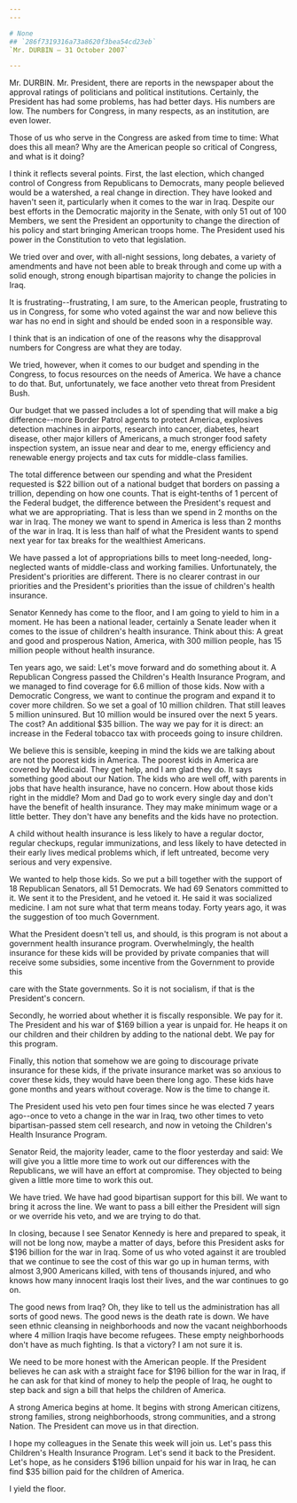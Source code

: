 ```yaml
---
---

# None
## `286f7319316a73a8620f3bea54cd23eb`
`Mr. DURBIN — 31 October 2007`

---
```



Mr. DURBIN. Mr. President, there are reports in the newspaper about 
the approval ratings of politicians and political institutions. 
Certainly, the President has had some problems, has had better days. 
His numbers are low. The numbers for Congress, in many respects, as an 
institution, are even lower.

Those of us who serve in the Congress are asked from time to time: 
What does this all mean? Why are the American people so critical of 
Congress, and what is it doing?

I think it reflects several points. First, the last election, which 
changed control of Congress from Republicans to Democrats, many people 
believed would be a watershed, a real change in direction. They have 
looked and haven't seen it, particularly when it comes to the war in 
Iraq. Despite our best efforts in the Democratic majority in the 
Senate, with only 51 out of 100 Members, we sent the President an 
opportunity to change the direction of his policy and start bringing 
American troops home. The President used his power in the Constitution 
to veto that legislation.

We tried over and over, with all-night sessions, long debates, a 
variety of amendments and have not been able to break through and come 
up with a solid enough, strong enough bipartisan majority to change the 
policies in Iraq.

It is frustrating--frustrating, I am sure, to the American people, 
frustrating to us in Congress, for some who voted against the war and 
now believe this war has no end in sight and should be ended soon in a 
responsible way.

I think that is an indication of one of the reasons why the 
disapproval numbers for Congress are what they are today.

We tried, however, when it comes to our budget and spending in the 
Congress, to focus resources on the needs of America. We have a chance 
to do that. But, unfortunately, we face another veto threat from 
President Bush.

Our budget that we passed includes a lot of spending that will make a 
big difference--more Border Patrol agents to protect America, 
explosives detection machines in airports, research into cancer, 
diabetes, heart disease, other major killers of Americans, a much 
stronger food safety inspection system, an issue near and dear to me, 
energy efficiency and renewable energy projects and tax cuts for 
middle-class families.

The total difference between our spending and what the President 
requested is $22 billion out of a national budget that borders on 
passing a trillion, depending on how one counts. That is eight-tenths 
of 1 percent of the Federal budget, the difference between the 
President's request and what we are appropriating. That is less than we 
spend in 2 months on the war in Iraq. The money we want to spend in 
America is less than 2 months of the war in Iraq. It is less than half 
of what the President wants to spend next year for tax breaks for the 
wealthiest Americans.

We have passed a lot of appropriations bills to meet long-needed, 
long-neglected wants of middle-class and working families. 
Unfortunately, the President's priorities are different. There is no 
clearer contrast in our priorities and the President's priorities than 
the issue of children's health insurance.

Senator Kennedy has come to the floor, and I am going to yield to him 
in a moment. He has been a national leader, certainly a Senate leader 
when it comes to the issue of children's health insurance. Think about 
this: A great and good and prosperous Nation, America, with 300 million 
people, has 15 million people without health insurance.

Ten years ago, we said: Let's move forward and do something about it. 
A Republican Congress passed the Children's Health Insurance Program, 
and we managed to find coverage for 6.6 million of those kids. Now with 
a Democratic Congress, we want to continue the program and expand it to 
cover more children. So we set a goal of 10 million children. That 
still leaves 5 million uninsured. But 10 million would be insured over 
the next 5 years. The cost? An additional $35 billion. The way we pay 
for it is direct: an increase in the Federal tobacco tax with proceeds 
going to insure children.

We believe this is sensible, keeping in mind the kids we are talking 
about are not the poorest kids in America. The poorest kids in America 
are covered by Medicaid. They get help, and I am glad they do. It says 
something good about our Nation. The kids who are well off, with 
parents in jobs that have health insurance, have no concern. How about 
those kids right in the middle? Mom and Dad go to work every single day 
and don't have the benefit of health insurance. They may make minimum 
wage or a little better. They don't have any benefits and the kids have 
no protection.

A child without health insurance is less likely to have a regular 
doctor, regular checkups, regular immunizations, and less likely to 
have detected in their early lives medical problems which, if left 
untreated, become very serious and very expensive.

We wanted to help those kids. So we put a bill together with the 
support of 18 Republican Senators, all 51 Democrats. We had 69 Senators 
committed to it. We sent it to the President, and he vetoed it. He said 
it was socialized medicine. I am not sure what that term means today. 
Forty years ago, it was the suggestion of too much Government.

What the President doesn't tell us, and should, is this program is 
not about a government health insurance program. Overwhelmingly, the 
health insurance for these kids will be provided by private companies 
that will receive some subsidies, some incentive from the Government to 
provide this


care with the State governments. So it is not socialism, if that is the 
President's concern.

Secondly, he worried about whether it is fiscally responsible. We pay 
for it. The President and his war of $169 billion a year is unpaid for. 
He heaps it on our children and their children by adding to the 
national debt. We pay for this program.

Finally, this notion that somehow we are going to discourage private 
insurance for these kids, if the private insurance market was so 
anxious to cover these kids, they would have been there long ago. These 
kids have gone months and years without coverage. Now is the time to 
change it.

The President used his veto pen four times since he was elected 7 
years ago--once to veto a change in the war in Iraq, two other times to 
veto bipartisan-passed stem cell research, and now in vetoing the 
Children's Health Insurance Program.

Senator Reid, the majority leader, came to the floor yesterday and 
said: We will give you a little more time to work out our differences 
with the Republicans, we will have an effort at compromise. They 
objected to being given a little more time to work this out.

We have tried. We have had good bipartisan support for this bill. We 
want to bring it across the line. We want to pass a bill either the 
President will sign or we override his veto, and we are trying to do 
that.

In closing, because I see Senator Kennedy is here and prepared to 
speak, it will not be long now, maybe a matter of days, before this 
President asks for $196 billion for the war in Iraq. Some of us who 
voted against it are troubled that we continue to see the cost of this 
war go up in human terms, with almost 3,900 Americans killed, with tens 
of thousands injured, and who knows how many innocent Iraqis lost their 
lives, and the war continues to go on.

The good news from Iraq? Oh, they like to tell us the administration 
has all sorts of good news. The good news is the death rate is down. We 
have seen ethnic cleansing in neighborhoods and now the vacant 
neighborhoods where 4 million Iraqis have become refugees. These empty 
neighborhoods don't have as much fighting. Is that a victory? I am not 
sure it is.

We need to be more honest with the American people. If the President 
believes he can ask with a straight face for $196 billion for the war 
in Iraq, if he can ask for that kind of money to help the people of 
Iraq, he ought to step back and sign a bill that helps the children of 
America.

A strong America begins at home. It begins with strong American 
citizens, strong families, strong neighborhoods, strong communities, 
and a strong Nation. The President can move us in that direction.

I hope my colleagues in the Senate this week will join us. Let's pass 
this Children's Health Insurance Program. Let's send it back to the 
President. Let's hope, as he considers $196 billion unpaid for his war 
in Iraq, he can find $35 billion paid for the children of America.

I yield the floor.